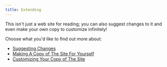 ```yaml
---
title: Extending
---
```


This isn't just a web site for reading; you can also suggest changes to it and even make your own copy to customize infinitely!

Choose what you'd like to find out more about:

- [Suggesting Changes](./suggesting-changes)
- [Making A Copy of The Site For Yourself](./making-a-copy)
- [Customizing Your Copy of The Site](./customizing)
